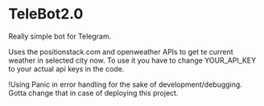 # TeleBot2.0
Really simple bot for Telegram.

Uses the positionstack.com and openweather APIs to get te current weather in selected city now.
To use it you have to change YOUR_API_KEY to your actual api keys in the code.

!Using Panic in error handling for the sake of development/debugging. Gotta change that in case of deploying this project. 
